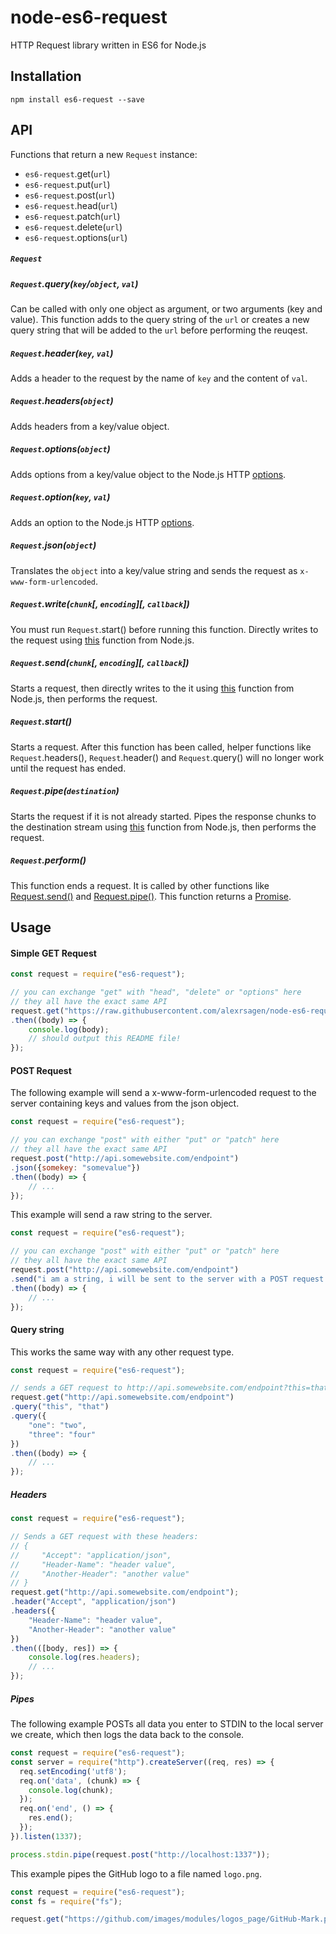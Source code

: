 # node-es6-request
HTTP Request library written in ES6 for Node.js

## Installation
```
npm install es6-request --save
```

## API
Functions that return a new `Request` instance:
* `es6-request`.get(`url`)
* `es6-request`.put(`url`)
* `es6-request`.post(`url`)
* `es6-request`.head(`url`)
* `es6-request`.patch(`url`)
* `es6-request`.delete(`url`)
* `es6-request`.options(`url`)

##### `Request`

##### `Request`.query(`key`/`object`, `val`)

Can be called with only one object as argument, or two arguments (key and value). This function adds to the query string of the `url` or creates a new query string that will be added to the `url` before performing the reuqest.

##### `Request`.header(`key`, `val`)

Adds a header to the request by the name of `key` and the content of `val`.

##### `Request`.headers(`object`)

Adds headers from a key/value object.

##### `Request`.options(`object`)

Adds options from a key/value object to the Node.js HTTP [options](https://nodejs.org/api/http.html#http_new_agent_options).

##### `Request`.option(`key`, `val`)

Adds an option to the Node.js HTTP [options](https://nodejs.org/api/http.html#http_new_agent_options).

##### `Request`.json(`object`)

Translates the `object` into a key/value string and sends the request as `x-www-form-urlencoded`.

##### `Request`.write(`chunk`[, `encoding`][, `callback`])

You must run `Request`.start() before running this function. Directly writes to the request using [this](https://nodejs.org/api/http.html#http_request_write_chunk_encoding_callback) function from Node.js.

##### `Request`.send(`chunk`[, `encoding`][, `callback`])

Starts a request, then directly writes to the it using [this](https://nodejs.org/api/http.html#http_request_write_chunk_encoding_callback) function from Node.js, then performs the request.

##### `Request`.start()

Starts a request. After this function has been called, helper functions like `Request`.headers(), `Request`.header() and `Request`.query() will no longer work until the request has ended.

##### `Request`.pipe(`destination`)

Starts the request if it is not already started. Pipes the response chunks to the destination stream using [this](https://nodejs.org/api/stream.html#stream_readable_pipe_destination_options) function from Node.js, then performs the request.

##### `Request`.perform()

This function ends a request. It is called by other functions like [Request.send()](#requestsend) and [Request.pipe()](#requestpipe). This function returns a [Promise](https://developer.mozilla.org/en-US/docs/Web/JavaScript/Reference/Global_Objects/Promise).

## Usage

#### Simple GET Request
```javascript
const request = require("es6-request");

// you can exchange "get" with "head", "delete" or "options" here
// they all have the exact same API
request.get("https://raw.githubusercontent.com/alexrsagen/node-es6-request/master/README.md")
.then((body) => {
    console.log(body);
    // should output this README file!
});
```

#### POST Request
The following example will send a x-www-form-urlencoded request to the server containing keys and values from the json object.
```javascript
const request = require("es6-request");

// you can exchange "post" with either "put" or "patch" here
// they all have the exact same API
request.post("http://api.somewebsite.com/endpoint")
.json({somekey: "somevalue"})
.then((body) => {
    // ...
});
```
This example will send a raw string to the server.
```javascript
const request = require("es6-request");

// you can exchange "post" with either "put" or "patch" here
// they all have the exact same API
request.post("http://api.somewebsite.com/endpoint")
.send("i am a string, i will be sent to the server with a POST request.")
.then((body) => {
    // ...
});
```

#### Query string
This works the same way with any other request type.
```javascript
const request = require("es6-request");

// sends a GET request to http://api.somewebsite.com/endpoint?this=that&one=two&three=four
request.get("http://api.somewebsite.com/endpoint")
.query("this", "that")
.query({
    "one": "two",
    "three": "four"
})
.then((body) => {
    // ...
});
```

##### Headers
```javascript
const request = require("es6-request");

// Sends a GET request with these headers:
// {
//     "Accept": "application/json",
//     "Header-Name": "header value",
//     "Another-Header": "another value"
// }
request.get("http://api.somewebsite.com/endpoint");
.header("Accept", "application/json")
.headers({
    "Header-Name": "header value",
    "Another-Header": "another value"
})
.then(([body, res]) => {
    console.log(res.headers);
    // ...
});
```

##### Pipes
The following example POSTs all data you enter to STDIN to the local server we create, which then logs the data back to the console.
```javascript
const request = require("es6-request");
const server = require("http").createServer((req, res) => {
  req.setEncoding('utf8');
  req.on('data', (chunk) => {
    console.log(chunk);
  });
  req.on('end', () => {
    res.end();
  });
}).listen(1337);

process.stdin.pipe(request.post("http://localhost:1337"));
```

This example pipes the GitHub logo to a file named `logo.png`.
```javascript
const request = require("es6-request");
const fs = require("fs");

request.get("https://github.com/images/modules/logos_page/GitHub-Mark.png").pipe(fs.createWriteStream("logo.png")).perform();
```
